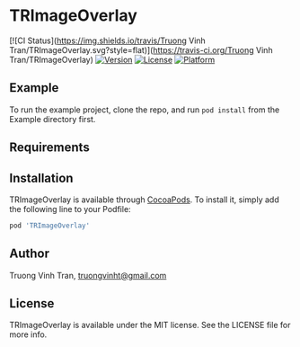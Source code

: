 # TRImageOverlay

[![CI Status](https://img.shields.io/travis/Truong Vinh Tran/TRImageOverlay.svg?style=flat)](https://travis-ci.org/Truong Vinh Tran/TRImageOverlay)
[![Version](https://img.shields.io/cocoapods/v/TRImageOverlay.svg?style=flat)](https://cocoapods.org/pods/TRImageOverlay)
[![License](https://img.shields.io/cocoapods/l/TRImageOverlay.svg?style=flat)](https://cocoapods.org/pods/TRImageOverlay)
[![Platform](https://img.shields.io/cocoapods/p/TRImageOverlay.svg?style=flat)](https://cocoapods.org/pods/TRImageOverlay)

## Example

To run the example project, clone the repo, and run `pod install` from the Example directory first.

## Requirements

## Installation

TRImageOverlay is available through [CocoaPods](https://cocoapods.org). To install
it, simply add the following line to your Podfile:

```ruby
pod 'TRImageOverlay'
```

## Author

Truong Vinh Tran, truongvinht@gmail.com

## License

TRImageOverlay is available under the MIT license. See the LICENSE file for more info.

